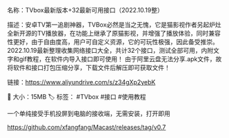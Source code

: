 名称：TVbox最新版本+32最新可用接口（2022.10.19整）

描述：安卓TV第一追剧神器，TVBox必然是当之无愧，它是猫影视作者另起炉灶全新开源的TV播放器，在功能上继承了原猫影视，并增强了播放体验，同时兼容性更好，由于自由度高，用户可自定义资源，它的可玩性极强，因此备受推崇。
2022.10.19最新整理收集网络接口大全，共计32个接口，测试全部可用，内附文字和gif教程，在软件内导入接口即可使用！
由于阿里云盘无法分享.apk文件，故将软件和接口打包压缩分享，下载文件后解压即可获取文件！

链接：https://www.aliyundrive.com/s/z34gXp2yebK

📁 大小：15MB
🏷 标签： #TVbox  #接口 #使用教程


一个单纯接受手机投屏到电脑的接收端，无需安装，打开即用

https://github.com/xfangfang/Macast/releases/tag/v0.7